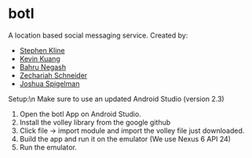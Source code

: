 # botl
A location based social messaging service. Created by:

+ [Stephen Kline](mailto:srkline@umich.edu) 
+ [Kevin Kuang](mailto:kkuang@umich.edu) 
+ [Bahru Negash](mailto:bahrut@umich.edu) 
+ [Zechariah Schneider](zechsch@umich.edu) 
+ [Joshua Spigelman](jlspige@umich.edu) 

Setup:\n
Make sure to use an updated Android Studio (version 2.3)
1. Open the botl App on Android Studio.
2. Install the volley library from the google github
3. Click file -> import module and import the volley file just downloaded.
4. Build the app and run it on the emulator (We use Nexus 6 API 24)
5. Run the emulator.

